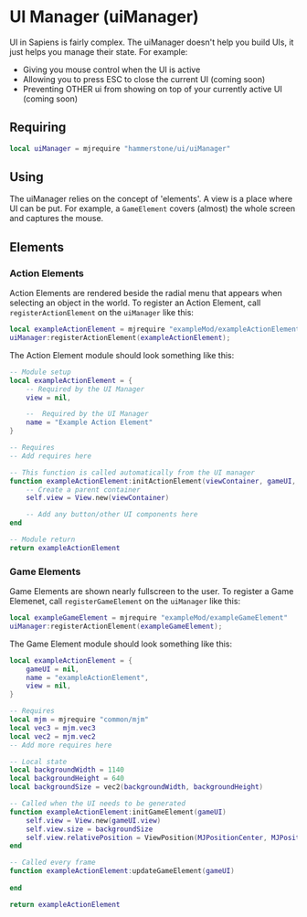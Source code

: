 # UI Manager (uiManager)

UI in Sapiens is fairly complex. The uiManager doesn't help you build UIs, it just helps you manage their state. For example:
* Giving you mouse control when the UI is active
* Allowing you to press ESC to close the current UI (coming soon)
* Preventing OTHER ui from showing on top of your currently active UI (coming soon)

## Requiring
```lua
local uiManager = mjrequire "hammerstone/ui/uiManager"
```

## Using
The uiManager relies on the concept of 'elements'. A view is a place where UI can be put. For example, a `GameElement` covers (almost) the whole screen and captures the mouse.

## Elements

### Action Elements
Action Elements are rendered beside the radial menu that appears when selecting an object in the world. To register an Action Element, call `registerActionElement` on the `uiManager` like this:
```lua
local exampleActionElement = mjrequire "exampleMod/exampleActionElement"
uiManager:registerActionElement(exampleActionElement);
```
The Action Element module should look something like this:
```lua
-- Module setup
local exampleActionElement = {
	-- Required by the UI Manager
	view = nil,

	--  Required by the UI Manager
	name = "Example Action Element"
}

-- Requires
-- Add requires here

-- This function is called automatically from the UI manager
function exampleActionElement:initActionElement(viewContainer, gameUI, hubUI, world)
	-- Create a parent container
	self.view = View.new(viewContainer)

    -- Add any button/other UI components here
end

-- Module return
return exampleActionElement
```

### Game Elements
Game Elements are shown nearly fullscreen to the user. To register a Game Elemenet, call `registerGameElement` on the `uiManager` like this:
```lua
local exampleGameElement = mjrequire "exampleMod/exampleGameElement"
uiManager:registerActionElement(exampleGameElement);
```
The Game Element module should look something like this:
```lua
local exampleActionElement = {
    gameUI = nil,
	name = "exampleActionElement",
	view = nil,
}

-- Requires
local mjm = mjrequire "common/mjm"
local vec3 = mjm.vec3
local vec2 = mjm.vec2
-- Add more requires here

-- Local state
local backgroundWidth = 1140
local backgroundHeight = 640
local backgroundSize = vec2(backgroundWidth, backgroundHeight)

-- Called when the UI needs to be generated
function exampleActionElement:initGameElement(gameUI)
    self.view = View.new(gameUI.view)
	self.view.size = backgroundSize
	self.view.relativePosition = ViewPosition(MJPositionCenter, MJPositionCenter)
end

-- Called every frame
function exampleActionElement:updateGameElement(gameUI)
	
end

return exampleActionElement
```